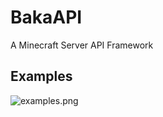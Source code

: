 # BakaAPI
A Minecraft Server API Framework

## Examples

![examples.png](https://i.loli.net/2018/01/15/5a5cc68f30858.png)
